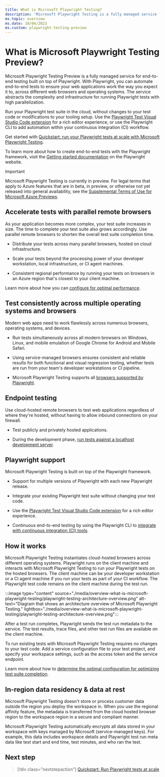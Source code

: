 ```yaml
---
title: What is Microsoft Playwright Testing?
description: 'Microsoft Playwright Testing is a fully managed service for end-to-end testing built on top of Playwright. Run Playwright tests with high parallelization across different operating system and browser combinations simultaneously.'
ms.topic: overview
ms.date: 10/04/2023
ms.custom: playwright-testing-preview
---
```


# What is Microsoft Playwright Testing Preview?

Microsoft Playwright Testing Preview is a fully managed service for end-to-end testing built on top of Playwright. With Playwright, you can automate end-to-end tests to ensure your web applications work the way you expect it to, across different web browsers and operating systems. The service abstracts the complexity and infrastructure for running Playwright tests with high parallelization.

Run your Playwright test suite in the cloud, without changes to your test code or modifications to your tooling setup. Use the [Playwright Test Visual Studio Code extension](https://marketplace.visualstudio.com/items?itemName=ms-playwright.playwright) for a rich editor experience, or use the Playwright CLI to add automation within your continuous integration (CI) workflow.

Get started with [Quickstart: run your Playwright tests at scale with Microsoft Playwright Testing](./quickstart-run-end-to-end-tests.md).

To learn more about how to create end-to-end tests with the Playwright framework, visit the [Getting started documentation](https://playwright.dev/docs/intro) on the Playwright website.

> [!IMPORTANT]
> Microsoft Playwright Testing is currently in preview. For legal terms that apply to Azure features that are in beta, in preview, or otherwise not yet released into general availability, see the [Supplemental Terms of Use for Microsoft Azure Previews](https://azure.microsoft.com/support/legal/preview-supplemental-terms/).

## Accelerate tests with parallel remote browsers

As your application becomes more complex, your test suite increases in size. The time to complete your test suite also grows accordingly. Use parallel remote browsers to shorten the overall test suite completion time.

- Distribute your tests across many parallel browsers, hosted on cloud infrastructure.

- Scale your tests beyond the processing power of your developer workstation, local infrastructure, or CI agent machines.

- Consistent regional performance by running your tests on browsers in an Azure region that's closest to your client machine.

Learn more about how you can [configure for optimal performance](./concept-determine-optimal-configuration.md).

## Test consistently across multiple operating systems and browsers

Modern web apps need to work flawlessly across numerous browsers, operating systems, and devices.

- Run tests simultaneously across all modern browsers on Windows, Linux, and mobile emulation of Google Chrome for Android and Mobile Safari.

- Using service-managed browsers ensures consistent and reliable results for both functional and visual regression testing, whether tests are run from your team's developer workstations or CI pipeline.

- Microsoft Playwright Testing supports all [browsers supported by Playwright](https://playwright.dev/docs/release-notes).

## Endpoint testing

Use cloud-hosted remote browsers to test web applications regardless of where they're hosted, without having to allow inbound connections on your firewall.

- Test publicly and privately hosted applications.

- During the development phase, [run tests against a localhost development server](./how-to-test-local-applications.md).

## Playwright support

Microsoft Playwright Testing is built on top of the Playwright framework.

- Support for multiple versions of Playwright with each new Playwright release.

- Integrate your existing Playwright test suite without changing your test code.

- Use the [Playwright Test Visual Studio Code extension](https://marketplace.visualstudio.com/items?itemName=ms-playwright.playwright) for a rich editor experience.

- Continuous end-to-end testing by using the Playwright CLI to [integrate with continuous integration (CI) tools](./quickstart-automate-end-to-end-testing.md).

## How it works

Microsoft Playwright Testing instantiates cloud-hosted browsers across different operating systems. Playwright runs on the client machine and interacts with Microsoft Playwright Testing to run your Playwright tests on the hosted browsers. The client machine can be your developer workstation or a CI agent machine if you run your tests as part of your CI workflow. The Playwright test code remains on the client machine during the test run.

:::image type="content" source="./media/overview-what-is-microsoft-playwright-testing/playwright-testing-architecture-overview.png" alt-text="Diagram that shows an architecture overview of Microsoft Playwright Testing." lightbox="./media/overview-what-is-microsoft-playwright-testing/playwright-testing-architecture-overview.png":::

After a test run completes, Playwright sends the test run metadata to the service. The test results, trace files, and other test run files are available on the client machine. 

To run existing tests with Microsoft Playwright Testing requires no changes to your test code. Add a service configuration file to your test project, and specify your workspace settings, such as the access token and the service endpoint.

Learn more about how to [determine the optimal configuration for optimizing test suite completion](./concept-determine-optimal-configuration.md).

## In-region data residency & data at rest

Microsoft Playwright Testing doesn't store or process customer data outside the region you deploy the workspace in. When you use the regional affinity feature, the metadata is transferred from the cloud hosted browser region to the workspace region in a secure and compliant manner.

Microsoft Playwright Testing automatically encrypts all data stored in your workspace with keys managed by Microsoft (service-managed keys). For example, this data includes workspace details and Playwright test run meta data like test start and end time, test minutes, and who ran the test.

## Next step

> [!div class="nextstepaction"]
> [Quickstart: Run Playwright tests at scale](quickstart-run-end-to-end-tests.md)
